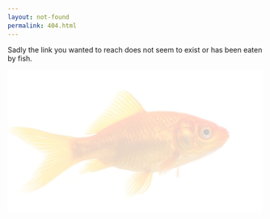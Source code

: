 ```yaml
---
layout: not-found
permalink: 404.html
---
```


Sadly the link you wanted to reach does not seem to exist or has been eaten by fish.

![](IMAGES/fish_transparent.png)